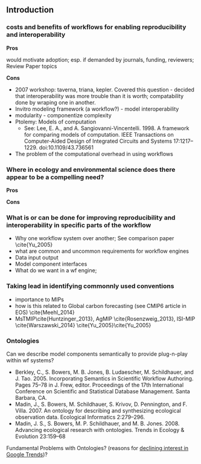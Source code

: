 ## Introduction

### costs and benefits of workflows for enabling reproducibility and interoperability

**Pros** 

would motivate adoption; esp. if demanded by journals, funding, reviewers; 
Review Paper topics

**Cons**
 
* 2007 workshop: taverna, triana, kepler. Covered this  question - decided that interoperability was more trouble than it is worth; compatability done by wraping one in another.
 * Invitro modeling framework (a workflow?) - model interoperability
  * modularity - componentize complexity
  * Ptolemy: Models of computation
    * See: Lee, E. A., and A. Sangiovanni-Vincentelli. 1998. A framework for comparing models of computation. IEEE Transactions on Computer-Aided Design of Integrated Circuits and Systems 17:1217–1229. doi:10.1109/43.736561     
   * The problem of the computational overhead in using workflows

 
### Where in ecology and environmental science does there appear to be a compelling need?

**Pros**

**Cons**
 

### What is or can be done for improving reproducibility and interoperability in specific parts of the workflow

* Why one workflow system over another;  See comparison paper \cite{Yu_2005}
 * what are common and uncommon requirements for workflow engines
  * Data input output
  * Model component interfaces
 * What do we want in a wf engine; 

### Taking lead in identifying commonnly used conventions 

 * importance to MIPs 
 * how is this related to Global carbon forecasting (see CMIP6 article in EOS) \cite{Meehl_2014}
 * MsTMIP\cite{Huntzinger_2013}, AgMIP \cite{Rosenzweig_2013}, ISI-MIP \cite{Warszawski_2014}
\cite{Yu_2005}\cite{Yu_2005}

### Ontologies

Can we describe model components semantically to provide plug-n-play within wf systems?

* Berkley, C., S. Bowers, M. B. Jones, B. Ludaescher, M. Schildhauer, and J. Tao. 2005. Incorporating Semantics in Scientific Workflow Authoring. Pages 75–78 in J. Frew, editor. Proceedings of the 17th International Conference on Scientific and Statistical Database Management. Santa Barbara, CA.
* Madin, J., S. Bowers, M. Schildhauer, S. Krivov, D. Pennington, and F. Villa. 2007. An ontology for describing and synthesizing ecological observation data. Ecological Informatics 2:279–296.
* Madin, J. S., S. Bowers, M. P. Schildhauer, and M. B. Jones. 2008. Advancing ecological research with ontologies. Trends in Ecology & Evolution 23:159–68

Fundamental Problems with Ontologies? (reasons for [declining interest in Google Trends](http://www.google.com/trends/explore#q=%2Fm%2F05kvn%2C%20%2Fm%2F076h6&cmpt=q))?

<script type="text/javascript" src="//www.google.com/trends/embed.js?hl=en-US&q=/m/05kvn,+/m/076h6&cmpt=q&content=1&cid=TIMESERIES_GRAPH_0&export=5&w=500&h=330"></script>
